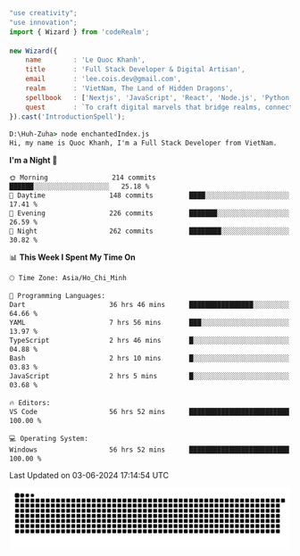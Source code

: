 <!--x axis divider-->

```js 
"use creativity";
"use innovation";
import { Wizard } from 'codeRealm';

new Wizard({
    name        : 'Le Quoc Khanh',
    title       : 'Full Stack Developer & Digital Artisan',
    email       : 'lee.cois.dev@gmail.com',
    realm       : 'VietNam, The Land of Hidden Dragons',
    spellbook   : ['Nextjs', 'JavaScript', 'React', 'Node.js', 'Python', 'Django', 'Cloud Services'],
    quest       : `To craft digital marvels that bridge realms, connect cultures, and bring imagination to life.`,
}).cast('IntroductionSpell');
```

```cmd
D:\Huh-Zuha> node enchantedIndex.js
Hi, my name is Quoc Khanh, I'm a Full Stack Developer from VietNam.
```
<!--START_SECTION:waka-->
**I'm a Night 🦉** 

```text
🌞 Morning                214 commits         ██████░░░░░░░░░░░░░░░░░░░   25.18 % 
🌆 Daytime                148 commits         ████░░░░░░░░░░░░░░░░░░░░░   17.41 % 
🌃 Evening                226 commits         ███████░░░░░░░░░░░░░░░░░░   26.59 % 
🌙 Night                  262 commits         ████████░░░░░░░░░░░░░░░░░   30.82 % 
```


📊 **This Week I Spent My Time On** 

```text
🕑︎ Time Zone: Asia/Ho_Chi_Minh

💬 Programming Languages: 
Dart                     36 hrs 46 mins      ████████████████░░░░░░░░░   64.66 % 
YAML                     7 hrs 56 mins       ███░░░░░░░░░░░░░░░░░░░░░░   13.97 % 
TypeScript               2 hrs 46 mins       █░░░░░░░░░░░░░░░░░░░░░░░░   04.88 % 
Bash                     2 hrs 10 mins       █░░░░░░░░░░░░░░░░░░░░░░░░   03.83 % 
JavaScript               2 hrs 5 mins        █░░░░░░░░░░░░░░░░░░░░░░░░   03.68 % 

🔥 Editors: 
VS Code                  56 hrs 52 mins      █████████████████████████   100.00 % 

💻 Operating System: 
Windows                  56 hrs 52 mins      █████████████████████████   100.00 % 
```


 Last Updated on 03-06-2024 17:14:54 UTC
<!--END_SECTION:waka-->
<picture>
  <source media="(prefers-color-scheme: dark)" srcset="https://raw.githubusercontent.com/leecois/leecois/output/github-contribution-grid-snake-dark.svg">
  <source media="(prefers-color-scheme: light)" srcset="https://raw.githubusercontent.com/leecois/leecois/output/github-contribution-grid-snake.svg">
  <img alt="github contribution grid snake animation" src="https://raw.githubusercontent.com/leecois/leecois/output/github-contribution-grid-snake.svg">
</picture>
